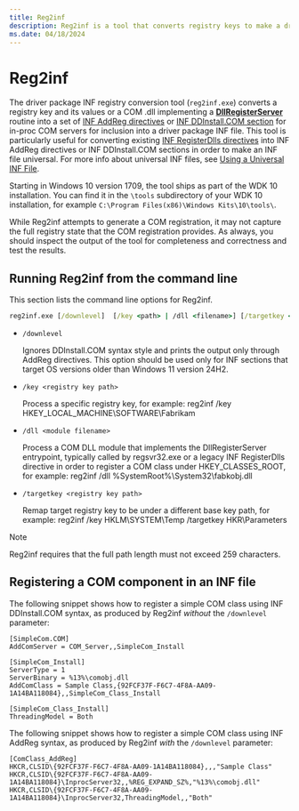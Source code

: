 ```yaml
---
title: Reg2inf
description: Reg2inf is a tool that converts registry keys to make a driver package universal.
ms.date: 04/18/2024
---
```


# Reg2inf

The driver package INF registry conversion tool (`reg2inf.exe`) converts a registry key and its values or a COM .dll implementing a **[DllRegisterServer](/windows/win32/api/olectl/nf-olectl-dllregisterserver)** routine into a set of [INF AddReg directives](../install/inf-addreg-directive.md) or [INF DDInstall.COM section](../install/inf-ddinstall-com-section.md) for in-proc COM servers for inclusion into a driver package INF file. This tool is particularly useful for converting existing [INF RegisterDlls directives](../install/inf-registerdlls-directive.md) into INF AddReg directives or INF DDInstall.COM sections in order to make an INF file universal. For more info about universal INF files, see [Using a Universal INF File](../install/using-a-universal-inf-file.md).

Starting in Windows 10 version 1709, the tool ships as part of the WDK 10 installation. You can find it in the `\tools` subdirectory of your WDK 10 installation, for example `C:\Program Files(x86)\Windows Kits\10\tools\`.

While Reg2inf attempts to generate a COM registration, it may not capture the full registry state that the COM registration provides. As always, you should inspect the output of the tool for completeness and correctness and test the results.

## Running Reg2inf from the command line

This section lists the command line options for Reg2inf.

``` cmd
reg2inf.exe [/downlevel]  [/key <path> | /dll <filename>] [/targetkey <path>]
```

- `/downlevel`

  Ignores DDInstall.COM syntax style and prints the output only through AddReg directives. This option should be used only for INF sections that target OS versions older than Windows 11 version 24H2.

- `/key <registry key path>`

  Process a specific registry key, for example: reg2inf /key HKEY_LOCAL_MACHINE\SOFTWARE\Fabrikam

- `/dll <module filename>`

  Process a COM DLL module that implements the DllRegisterServer entrypoint, typically called by regsvr32.exe or a legacy INF RegisterDlls directive in order to register a COM class under HKEY_CLASSES_ROOT, for example: reg2inf /dll %SystemRoot%\System32\fabkobj.dll

- `/targetkey <registry key path>`

  Remap target registry key to be under a different base key path, for example: reg2inf /key HKLM\SYSTEM\Temp /targetkey HKR\Parameters

> [!NOTE]
> Reg2inf requires that the full path length must not exceed 259 characters.

## Registering a COM component in an INF file

The following snippet shows how to register a simple COM class using INF DDInstall.COM syntax, as produced by Reg2inf *without* the `/downlevel` parameter:

```inf
[SimpleCom.COM]
AddComServer = COM_Server,,SimpleCom_Install

[SimpleCom_Install]
ServerType = 1
ServerBinary = %13%\comobj.dll
AddComClass = Sample Class,{92FCF37F-F6C7-4F8A-AA09-1A14BA118084},,SimpleCom_Class_Install

[SimpleCom_Class_Install]
ThreadingModel = Both
```

The following snippet shows how to register a simple COM class using INF AddReg syntax, as produced by Reg2inf *with* the `/downlevel` parameter:

```inf
[ComClass_AddReg]
HKCR,CLSID\{92FCF37F-F6C7-4F8A-AA09-1A14BA118084},,,"Sample Class"
HKCR,CLSID\{92FCF37F-F6C7-4F8A-AA09-1A14BA118084}\InprocServer32,,%REG_EXPAND_SZ%,"%13%\comobj.dll"
HKCR,CLSID\{92FCF37F-F6C7-4F8A-AA09-1A14BA118084}\InprocServer32,ThreadingModel,,"Both"
```
